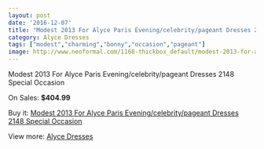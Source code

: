 ```yaml
---
layout: post
date: '2016-12-07'
title: "Modest 2013 For Alyce Paris Evening/celebrity/pageant Dresses 2148 Special Occasion"
category: Alyce Dresses
tags: ["modest","charming","bonny","occasion","pageant"]
image: http://www.neoformal.com/1168-thickbox_default/modest-2013-for-alyce-paris-evening-celebrity-pageant-dresses-2148-special-occasion.jpg
---
```

Modest 2013 For Alyce Paris Evening/celebrity/pageant Dresses 2148 Special Occasion

On Sales: **$404.99**
<a href="https://www.neoformal.com/en/alyce-dresses/423-modest-2013-for-alyce-paris-evening-celebrity-pageant-dresses-2148-special-occasion.html"><amp-img layout="responsive" width="600" height="600" src="//www.neoformal.com/1168-thickbox_default/modest-2013-for-alyce-paris-evening-celebrity-pageant-dresses-2148-special-occasion.jpg" alt="Modest 2013 For Alyce Paris Evening/celebrity/pageant Dresses 2148 Special Occasion 0" /></a>
<a href="https://www.neoformal.com/en/alyce-dresses/423-modest-2013-for-alyce-paris-evening-celebrity-pageant-dresses-2148-special-occasion.html"><amp-img layout="responsive" width="600" height="600" src="//www.neoformal.com/1169-thickbox_default/modest-2013-for-alyce-paris-evening-celebrity-pageant-dresses-2148-special-occasion.jpg" alt="Modest 2013 For Alyce Paris Evening/celebrity/pageant Dresses 2148 Special Occasion 1" /></a>

Buy it: [Modest 2013 For Alyce Paris Evening/celebrity/pageant Dresses 2148 Special Occasion](https://www.neoformal.com/en/alyce-dresses/423-modest-2013-for-alyce-paris-evening-celebrity-pageant-dresses-2148-special-occasion.html "Modest 2013 For Alyce Paris Evening/celebrity/pageant Dresses 2148 Special Occasion")

View more: [Alyce Dresses](https://www.neoformal.com/en/3-alyce-dresses "Alyce Dresses")